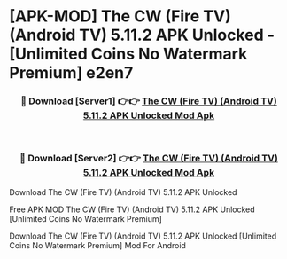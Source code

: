 # [APK-MOD] The CW (Fire TV) (Android TV) 5.11.2 APK Unlocked - [Unlimited Coins No Watermark Premium] e2en7



<div align="center">
<h3>🔴 Download [Server1] 👉👉 <a href="https://momento.my/?title=The_CW_(Fire_TV)_(Android_TV)_5.11.2_APK_Unlocked">The CW (Fire TV) (Android TV) 5.11.2 APK Unlocked Mod Apk</a></h3><br>

<h3>🔴 Download [Server2] 👉👉 <a href="https://momento.my/?title=The_CW_(Fire_TV)_(Android_TV)_5.11.2_APK_Unlocked">The CW (Fire TV) (Android TV) 5.11.2 APK Unlocked Mod Apk</a></h3>
</div>



Download The CW (Fire TV) (Android TV) 5.11.2 APK Unlocked 

Free APK MOD The CW (Fire TV) (Android TV) 5.11.2 APK Unlocked [Unlimited Coins No Watermark Premium]

Download The CW (Fire TV) (Android TV) 5.11.2 APK Unlocked [Unlimited Coins No Watermark Premium] Mod For Android
